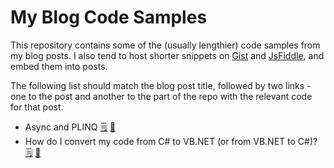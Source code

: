 # My Blog Code Samples

This repository contains some of the (usually lengthier) code samples from my blog posts. I also tend to host shorter snippets on [Gist](https://gist.github.com/grantwinney) and [JsFiddle](https://jsfiddle.net/user/grantwinney/fiddles/), and embed them into posts.

The following list should match the blog post title, followed by two links - one to the post and another to the part of the repo with the relevant code for that post.

* Async and PLINQ [🗒](https://grantwinney.com/async-and-plinq/) [💾](https://github.com/grantwinney/BlogCodeSamples/tree/master/AsyncAndPlinq112013)
* How do I convert my code from C# to VB.NET (or from VB.NET to C#)? [🗒](https://grantwinney.com/how-do-i-convert-my-code-from-c-to-vb-net-or-vice-versa/) [💾](https://github.com/grantwinney/BlogCodeSamples/tree/master/CSharpAndVbNetTogether)
